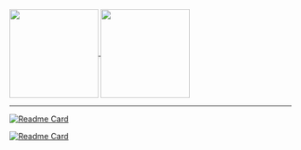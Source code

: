 <!--
**Smileslime47/Smileslime47** is a ✨ _special_ ✨ repository because its `README.md` (this file) appears on your GitHub profile.

Here are some ideas to get you started:

- 🔭 I’m currently working on ...
- 🌱 I’m currently learning ...
- 👯 I’m looking to collaborate on ...
- 🤔 I’m looking for help with ...
- 💬 Ask me about ...
- 📫 How to reach me: ...
- 😄 Pronouns: ...
- ⚡ Fun fact: ...
-->

<a href="https://github.com/anuraghazra/github-readme-stats">
  <img height="159em" align="center" src="https://github-readme-stats.vercel.app/api?username=smileslime47" />
  <img height="159em" align="center" src="https://github-readme-stats.vercel.app/api/top-langs/?username=smileslime47&layout=compact" />
</a>

---

[![Readme Card](https://github-readme-stats.vercel.app/api/pin/?username=smileslime47&repo=JPEGCompressor)](https://github.com/anuraghazra/github-readme-stats)

[![Readme Card](https://github-readme-stats.vercel.app/api/pin/?username=smileslime47&repo=LENOVO_Y9000K_Hackintosh)](https://github.com/anuraghazra/github-readme-stats)
